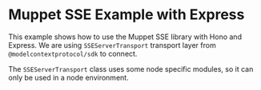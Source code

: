 # Muppet SSE Example with Express

This example shows how to use the Muppet SSE library with Hono and Express. We are using `SSEServerTransport` transport layer from `@modelcontextprotocol/sdk` to connect.

The `SSEServerTransport` class uses some node specific modules, so it can only be used in a node environment.
